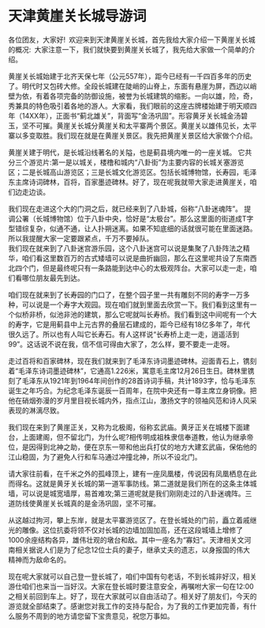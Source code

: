 # 天津黄崖关长城导游词
各位团友，大家好! 欢迎来到天津黄崖关长城，首先我给大家介绍一下黄崖关长城的概况: 大家注意一下，我们就快要到黄崖关长城了，我先给大家做一个简单的介绍。  

黄崖关长城始建于北齐天保七年（公元557年），距今已经有一千四百多年的历史了。明代时又包砖大修。全段长城建在陡峭的山脊上，东面有悬崖为屏，西边以峭壁为依，有着各项完备的防御设施，被誉为长城建筑的缩影。一向以雄，险，奇，秀兼具的特色吸引着各地的游人。大家看，我们眼前的这座古牌楼始建于明天顺四年（14XX年），正面书“蓟北雄关”，背面写“金汤巩固”。形容黄牙关长城金汤碧玉，坚不可摧。黄崖关长城分黄崖关和太平寨两个景区。黄崖关以雄伟见长，太平寨以多变取胜。我们现在就是在黄崖关景区。我先把黄崖关景区给大家做个介绍。  

黄崖关建于明代，是长城沿线著名的关隘，也是蓟县境内唯一的一座关城。
它共分三个游览片:第一是以城关，楼橹和城内“八卦街”为主要内容的长城关塞游览区；二是长城高山游览区；三是长城文化游览区。包括长城博物馆，长寿园，毛泽东主席诗词碑林，百将，百家墨迹碑林。好了，现在呢我就带大家走进黄崖关，咱们边走边谈。  

我们现在走进这个大的门洞之后，就已经来到了八卦城，俗称“八卦迷魂阵”。
提调公署（长城博物馆）位于八卦中央，恰好是“太极台”。那么这里面的街道成T字型错综复杂，似通不通，让人扑朔迷离。如果不知底细的话就很可能在里面迷路。所以我提醒大家一定要跟紧点，千万不要掉队。  
我们现在就来到了八卦迷宫游乐园，这个八卦迷宫可以说是集聚了八卦阵法之精华，咱们看这里数百万的古式矮墙可以说是曲折幽回，那么在这里呢共设了东南西北四个门，但是最终呢只有一条路能到达中心的太极观阵台。大家可以走一走，咱们看哪位朋友最先到达。  

咱们现在就来到了长寿园的门口了，在整个园子里一共有雕刻不同的寿字一万多种，可以说是一个寿字大观园。现在咱们就到里面去欣赏一下。我们看到这里有一个似桥非桥，似池非池的建筑，那么它呢就叫长寿桥。我们看到这中间呢有一个大的寿字，它是用蓟县中上元古界的叠层石建成的，距今已经有18亿多年了，年代很久远了。所以也有人叫它长寿石。有人这样说“长寿桥上走一走，逍遥活到99”。这话说不说在我，信不信可得由大家了，怎么样，要不要走一走呀。  

走过百将和百家碑林，现在我们就来到了毛泽东诗词墨迹碑林。迎面青石上，镌刻着“毛泽东诗词墨迹碑林”，它通高1.226米，寓意毛主席12月26日生日。碑林里镌刻了毛泽东从1921年到1964年间创作的28首诗词手稿，共计1893字，恰与毛泽东诞生之年巧合。为纪念毛泽东诞辰一百周年，在院中央还有一尊主席立身铜像。把他在硝烟弥漫的岁月里目视长城内外，指点江山，激扬文字的领袖风范和诗人风采表现的淋漓尽致。  

我们现在来到了黄崖正关，又称为北极阁，俗称玄武庙。黄牙正关在城楼下面建台，上面建阁，但不留北门，为什么呢?相传明成祖株隶信奉道教，他认为继承帝位，是因得到北神之助，便在京东一带和他出兵打仗的地方大建玄武庙，保佑他的江山稳固，为了避免人行和车马通过冲撞北神，所以不设北门。  

请大家往前看，在千米之外的孤峰顶上，建有一座凤凰楼，传说因有凤凰栖息在此而得名。这就是黄牙关长城的第一道军事防线。第二道就是我们所在的这条主体城墙，可以说是城宽墙厚，易首难攻;第三道呢就是我们刚刚走过的八卦迷魂阵。三道防线使黄崖关长城真的是金汤巩固，坚不可摧。  

从这越过拘河，攀上东岸，就是太平寨游览区了。在登长城处的门前，矗立着戚继光的雕像。这位抗委将领不仅对长城的边墙加固加高，还在这段城墙上增修了1000余座结构各异，雄伟壮观的墩台和敌。其中一座名为“寡妇”。天津相关文河南相关据说人们是为了纪念12位士兵的妻子，继承丈夫的遗志，以身报国的伟大精神而为敌命名的。  

现在呢大家就可以自己登一登长城了，咱们中国有句老话，不到长城非好汉，相关游仕咱们也来当一当好汉。大家在登长城时要注意安全，再嘱咐大家一句在12:00之相关前回到车上。好了，现在大家就可以自由活动了。相关好了朋友们，今天的游览就全部结束了。感谢您对我工作的支持与配合，为了我的工作更加完善，有什么服务不周到的地方请您留下宝贵意见，祝您万事如。